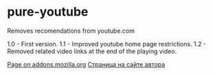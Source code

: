 
pure-youtube
============
Removes recomendations from youtube.com

1.0 - First version.
1.1 - Improved youtube home page restrictions.
1.2 - Removed related video links at the end of the playing video.

[Page on addons.mozilla.org](https://addons.mozilla.org/ru/firefox/addon/pure-youtube/)
[Страница на сайте автора](https://urvanov.ru/%D0%BF%D1%80%D0%BE%D0%B5%D0%BA%D1%82%D1%8B/pure-youtube/)